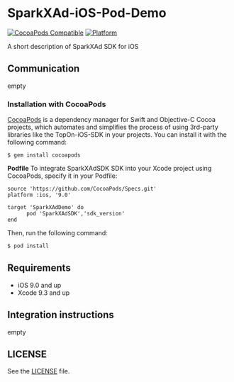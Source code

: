 # SparkXAd-iOS-Pod-Demo
[![CocoaPods Compatible](http://img.shields.io/badge/pod-v1.9.3-blue.svg)](https://github.com/toponteam/TopOn-iOS-Pod-Demo)
[![Platform](https://img.shields.io/badge/platform-iOS%209%2B-brightgreen.svg?style=flat)](https://github.com/toponteam/TopOn-iOS-Pod-Demo)

A short description of SparkXAd SDK for iOS


## Communication
empty

### Installation with CocoaPods

[CocoaPods](https://cocoapods.org/) is a dependency manager for Swift and Objective-C Cocoa projects, which automates and simplifies the process of using 3rd-party libraries like the TopOn-iOS-SDK in your projects. You can install it with the following command:

```
$ gem install cocoapods
```

**Podfile**
To integrate SparkXAdSDK SDK into your Xcode project using CocoaPods, specify it in your Podfile:

```
source 'https://github.com/CocoaPods/Specs.git'
platform :ios, '9.0'

target 'SparkXAdDemo' do
      pod 'SparkXAdSDK','sdk_version'
end
```


Then, run the following command:

```bash
$ pod install
```

## Requirements

- iOS 9.0 and up
- Xcode 9.3 and up

## Integration instructions
empty


## LICENSE

See the [LICENSE](LICENSE) file.
